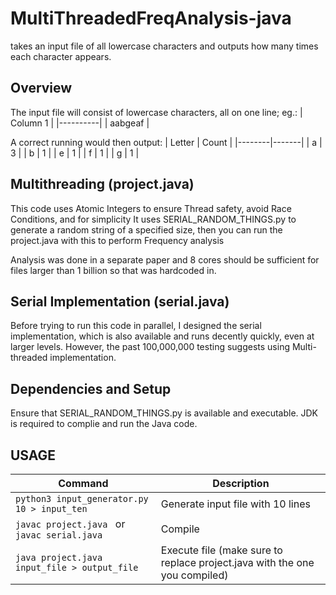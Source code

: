 # MultiThreadedFreqAnalysis-java
takes an input file of all lowercase characters and outputs how many times each character appears.

## Overview
The input file will consist of lowercase characters, all on one line; eg.:
| Column 1 |
|----------|
| aabgeaf  |

A correct running would then output:
| Letter | Count |
|--------|-------|
|   a    |   3   |
|   b    |   1   |
|   e    |   1   |
|   f    |   1   |
|   g    |   1   |

## Multithreading (project.java)
This code uses Atomic Integers to ensure Thread safety, avoid Race Conditions, and for simplicity
It uses SERIAL_RANDOM_THINGS.py to generate a random string of a specified size, then you can run the project.java with this to perform Frequency analysis

Analysis was done in a separate paper and 8 cores should be sufficient for files larger than 1 billion so that was hardcoded in.

## Serial Implementation (serial.java)
Before trying to run this code in parallel, I designed the serial implementation, which is also available and runs decently quickly, even at larger levels. However, the past 100,000,000 testing suggests using Multi-threaded implementation.


## Dependencies and Setup

Ensure that SERIAL_RANDOM_THINGS.py is available and executable. JDK is required to complie and run the Java code.


## USAGE

| Command                                       | Description                          |
|-----------------------------------------------|--------------------------------------|
| `python3 input_generator.py 10 > input_ten`  | Generate input file with 10 lines    |
| `javac project.java ` or `javac serial.java` |  Compile                              |
| `java project.java input_file > output_file` | Execute file (make sure to replace project.java with the one you compiled) |






